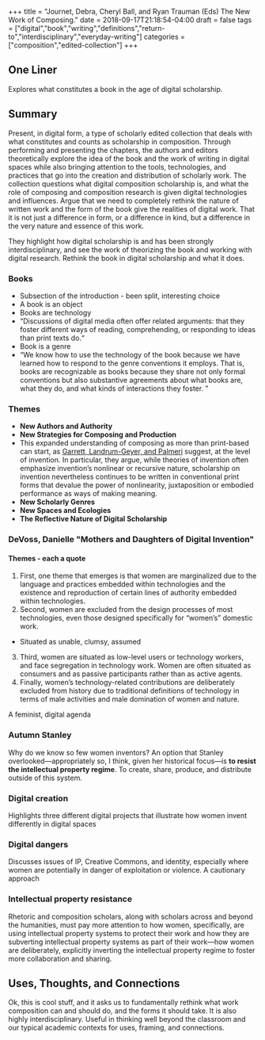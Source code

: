 +++
title = "Journet, Debra, Cheryl Ball, and Ryan Trauman (Eds) The New Work of Composing."
date = 2018-09-17T21:18:54-04:00
draft = false
tags = ["digital","book","writing","definitions","return-to","interdisciplinary","everyday-writing"]
categories = ["composition","edited-collection"]
+++
## One Liner
Explores what constitutes a book in the age of digital scholarship.

## Summary
Present, in digital form, a type of scholarly edited collection that deals with what constitutes and counts as scholarship in composition. Through performing and presenting the chapters, the authors and editors  theoretically explore the idea of the book and the work of writing in digital spaces while also bringing attention to the tools, technologies, and practices that go into the creation and distribution of scholarly work. The collection questions what digital composition scholarship is, and what the role of composing and composition research is given digital technologies and influences. Argue that we need to completely rethink the nature of written work and the form of the book give the realities of digital work. That it is not just a difference in form, or a difference in kind, but a difference in the very nature and essence of this work.

They highlight how digital scholarship is and has been strongly interdisciplinary, and see the work of theorizing the book and working with digital research. Rethink the book in digital scholarship and what it does.

### Books

* Subsection of the introduction - been split, interesting choice
* A book is an object
* Books are technology
* “Discussions of digital media often offer related arguments: that they foster different ways of reading, comprehending, or responding to ideas than print texts do.“
* Book is a genre
* “We know how to use the technology of the book because we have learned how to respond to the genre conventions it employs. That is, books are recognizable as books because they share not only formal conventions but also substantive agreements about what books are, what they do, and what kinds of interactions they foster. ”

### Themes

* **New Authors and Authority**
* **New Strategies for Composing and Production**
* This expanded understanding of composing as more than print-based can start, as  [Garrett, Landrum-Geyer, and Palmeri](http://ccdigitalpress.org/book/nwc/chapters/garrett-et-al/index.html)  suggest, at the level of invention. In particular, they argue, while theories of invention often emphasize invention’s nonlinear or recursive nature, scholarship on invention nevertheless continues to be written in conventional print forms that devalue the power of nonlinearity, juxtaposition or embodied performance as ways of making meaning.
* **New Scholarly Genres**
* **New Spaces and Ecologies**
* **The Reflective Nature of Digital Scholarship**

### DeVoss, Danielle "Mothers and Daughters of Digital Invention"

#### Themes - each a quote

1. First, one theme that emerges is that women are marginalized due to the language and practices embedded within technologies and the existence and reproduction of certain lines of authority embedded within technologies.
2. Second, women are excluded from the design processes of most technologies, even those designed specifically for “women’s” domestic work.
* Situated as unable, clumsy, assumed
3. Third, women are situated as low-level users or technology workers, and face segregation in technology work. Women are often situated as consumers and as passive participants rather than as active agents.
4. Finally, women’s technology-related contributions are deliberately excluded from history due to traditional definitions of technology in terms of male activities and male domination of women and nature.

A feminist, digital agenda

### Autumn Stanley
Why do we know so few women inventors?
An option that Stanley overlooked—appropriately so, I think, given her historical focus—is **to resist the intellectual property regime**. To create, share, produce, and distribute outside of this system.

### Digital creation
Highlights three different digital projects that illustrate how women invent differently in digital spaces

### Digital dangers
Discusses issues of IP, Creative Commons, and identity, especially where women are potentially in danger of exploitation or violence. A cautionary approach

### Intellectual property resistance

Rhetoric and composition scholars, along with scholars across and beyond the humanities, must pay more attention to how women, specifically, are using intellectual property systems to protect their work and how they are subverting intellectual property systems as part of their work—how women are deliberately, explicitly inverting the intellectual property regime to foster more collaboration and sharing.

## Uses, Thoughts, and Connections
Ok, this is cool stuff, and it asks us to fundamentally rethink what work composition can and should do, and the forms it should take. It is also highly interdisciplinary. Useful in thinking well beyond the classroom and our typical academic contexts for uses, framing, and connections.
